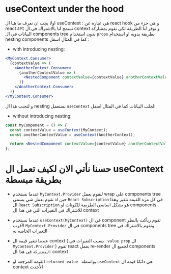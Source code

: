 # useContext under the hood

اولا يجب ان نعرف ما هيا ال useContext : هي عبارة عن react hook و هي جزء من react `API` تسمح لنا بالاشتراك في ال context و توفر لنا الطريقة لكي نقوم بمشاركة البيانات في ال components tree بدون استخدام `props` بطريقة يدويه او استخدام nesting components كما في المثال اسفل : 


- with introducing nesting: 
```jsx
<MyContext.Consumer>
  {contextValue => (
    <AnotherContext.Consumer>
      {anotherContextValue => (
        <NestedComponent contextValue={contextValue} anotherContextValue={anotherContextValue} />
      )}
    </AnotherContext.Consumer>
  )}
</MyContext.Consumer>
 ```

و لتجنب هذا ال nesting نستعمل `useContext` لجلب البيانات كما في المثال اسفل: 
- without introducing nesting: 
```jsx
const MyComponent = () => {
  const contextValue = useContext(MyContext);
  const anotherContextValue = useContext(AnotherContext);

  return <NestedComponent contextValue={contextValue} anotherContextValue={anotherContextValue} />;
};
```

# حسنا نأتي الان لكيف تعمل ال useContext بطريقة مبسطة

- عندما نستخدم `MyContext.Provider` لنقوم بعمل wrap على components tree حين اذ تقوم بعمل شي يسمى `React Subscription` في كل مره القيمة تتغير وهذا ال `React Subscription` هو بشكل اساسي الطريقة للكونات او components للاشتراك في التغيرات التي في هذا ال context

- عندما نستخدم  `useContext(MyContext)` في ال component تقوم ريأكت بالنظر لأقرب `MyContext.Provider` في ال components tree وتقوم بالاشتراك في التغيرات الخاصه به

- عندما تتغير قيمة ال context  ( بسبب التغيرات في ` value prop` لل `MyContext.Provider` ) تقوم react بعمل re-render لجميع ال components `المشتركة` في هذا ال context

- القيمة المرجعه او `returned value ` بواسطة `useContext` هي دائمًا قيمة ال context الأحدث
